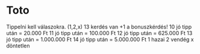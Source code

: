 # Toto
Tippelni kell válaszokra. (1,2,x)
13 kerdés van +1 a bonuszkérdés!
10 jó tipp után = 20.000 Ft
11 jó tipp után = 100.000 Ft
12 jó tipp után = 625.000 Ft
13 jó tipp után = 1.000.000 Ft
14 jó tipp után = 5.000.000 Ft
1 hazai
2 vendég
x döntetlen